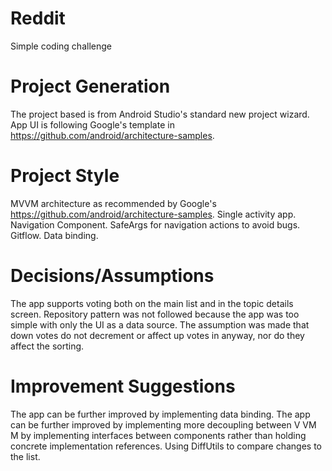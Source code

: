 # Reddit
Simple coding challenge

# Project Generation
The project based is from Android Studio's standard new project wizard.
App UI is following Google's template in https://github.com/android/architecture-samples.

# Project Style
MVVM architecture as recommended by Google's https://github.com/android/architecture-samples.
Single activity app.
Navigation Component.
SafeArgs for navigation actions to avoid bugs.
Gitflow.
Data binding.

# Decisions/Assumptions
The app supports voting both on the main list and in the topic details screen.
Repository pattern was not followed because the app was too simple with only the UI as a data source.
The assumption was made that down votes do not decrement or affect up votes in anyway, nor do they affect the sorting.

# Improvement Suggestions
The app can be further improved by implementing data binding.
The app can be further improved by implementing more decoupling between V VM M by implementing interfaces between components rather than holding concrete implementation references.
Using DiffUtils to compare changes to the list.